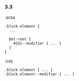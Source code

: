### 3.3

.scss

<pre><code>.block-element {
  ...

  @at-root {
    #{&}--modifier { ... }
  }
}</code></pre>

.css

<pre><code>.block-element { ... }
.block-element--modifier { ... }</code></pre>
